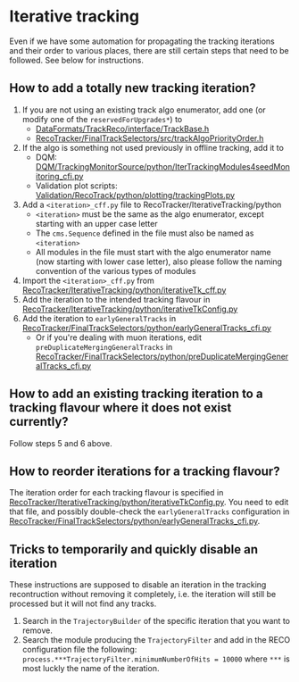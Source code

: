 Iterative tracking
==================

Even if we have some automation for propagating the tracking
iterations and their order to various places, there are still certain
steps that need to be followed. See below for instructions.


How to add a totally new tracking iteration?
--------------------------------------------

1. If you are not using an existing track algo enumerator, add one (or
   modify one of the `reservedForUpgrades*`) to
   * [DataFormats/TrackReco/interface/TrackBase.h](../../DataFormats/TrackReco/interface/TrackBase.h)
   * [RecoTracker/FinalTrackSelectors/src/trackAlgoPriorityOrder.h](../../RecoTracker/FinalTrackSelectors/src/trackAlgoPriorityOrder.h)
2. If the algo is something not used previously in offline tracking, add it to
   * DQM: [DQM/TrackingMonitorSource/python/IterTrackingModules4seedMonitoring_cfi.py](../../DQM/TrackingMonitorSource/python/IterTrackingModules4seedMonitoring_cfi.py)
   * Validation plot scripts: [Validation/RecoTrack/python/plotting/trackingPlots.py](../../Validation/RecoTrack/python/plotting/trackingPlots.py)
3. Add a `<iteration>_cff.py` file to RecoTracker/IterativeTracking/python
   * `<iteration>` must be the same as the algo enumerator, except starting with an upper case letter
   * The `cms.Sequence` defined in the file must also be named as `<iteration>`
   * All modules in the file must start with the algo enumerator name (now starting with lower case letter), also please follow the naming convention of the various types of modules
4. Import the `<iteration>_cff.py` from [RecoTracker/IterativeTracking/python/iterativeTk_cff.py](python/iterativeTk_cff.py)
5. Add the iteration to the intended tracking flavour in [RecoTracker/IterativeTracking/python/iterativeTkConfig.py](python/iterativeTkConfig.py)
6. Add the iteration to `earlyGeneralTracks` in [RecoTracker/FinalTrackSelectors/python/earlyGeneralTracks_cfi.py](../../RecoTracker/FinalTrackSelectors/python/earlyGeneralTracks_cfi.py)
   * Or if you're dealing with muon iterations, edit `preDuplicateMergingGeneralTracks` in [RecoTracker/FinalTrackSelectors/python/preDuplicateMergingGeneralTracks_cfi.py](../../RecoTracker/FinalTrackSelectors/python/preDuplicateMergingGeneralTracks_cfi.py)


How to add an existing tracking iteration to a tracking flavour where it does not exist currently?
--------------------------------------------------------------------------------------------------

Follow steps 5 and 6 above.


How to reorder iterations for a tracking flavour?
-------------------------------------------------

The iteration order for each tracking flavour is specified in
[RecoTracker/IterativeTracking/python/iterativeTkConfig.py](../../RecoTracker/IterativeTracking/python/iterativeTkConfig.py).
You need to edit that file, and possibly double-check the
`earlyGeneralTracks` configuration in
[RecoTracker/FinalTrackSelectors/python/earlyGeneralTracks_cfi.py](../../RecoTracker/FinalTrackSelectors/python/earlyGeneralTracks_cfi.py).

Tricks to temporarily and quickly disable an iteration
------------------------------------------------------

These instructions are supposed to disable an iteration in the tracking recontruction without removing it completely, i.e. the iteration will still be processed but it will not find any tracks.
1. Search in the `TrajectoryBuilder` of the specific iteration that you want to remove.
2. Search the module producing the `TrajectoryFilter` and add in the RECO configuration file the following: `process.***TrajectoryFilter.minimumNumberOfHits = 10000` where `***` is most luckly the name of the iteration.
